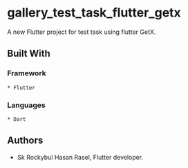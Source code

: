 # gallery_test_task_flutter_getx

A new Flutter project for test task using flutter GetX.

<!--Background Story-->

## Built With
### Framework
    * Flutter
### Languages
    * Dart

## Authors
* Sk Rockybul Hasan Rasel, Flutter developer.
